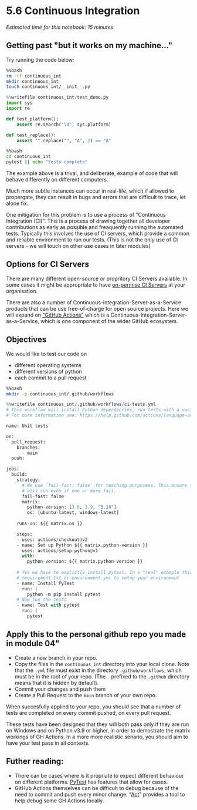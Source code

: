 # 5.6 Continuous Integration

*Estimated time for this notebook: 15 minutes*

## Getting past "but it works on my machine..."

Try running the code below:


```bash
%%bash
rm -rf continuous_int
mkdir continuous_int
touch continuous_int/__init__.py
```


```python
%%writefile continuous_int/test_demo.py
import sys
import re

def test_platform():
    assert re.search("\d", sys.platform)

def test_replace():
    assert "".replace("", "A", 2) == "A"

```


```bash
%%bash
cd continuous_int
pytest || echo "tests complete"
```

The example above is a trival, and deliberate, example of code that will behave differently on different computers.

Much more subtle instances can occur in real-life, which if allowed to propergate, they can result in bugs and errors that are difficult to trace, let alone fix.

One mitigation for this problem is to use a process of "Continuous Integration (CI)". This is a process of drawing together all developer contributions as early as possible and freaquently running the automated tests. Typically this involves the use of CI servers, which provide a common and reliable environment to run our tests. (This is not the only use of CI servers - we will touch on other use cases in later modules)

## Options for CI Servers

There are many different open-source or propritory CI Servers available. In some cases it might be appropriate to have [on-permise CI Servers](https://en.wikipedia.org/wiki/Comparison_of_continuous_integration_software) at your organisation.

There are also a number of Continuous-Integration-Server-as-a-Service products that can be use free-of-charge for open source projects. Here we will expand on ["GitHub Actions"](https://docs.github.com/en/actions) which is a Continuous-Integration-Server-as-a-Service, which is one component of the wider GitHub ecosystem.


## Objectives

We would like to test our code on

* different operating systems
* different versions of python
* each commit to a pull request




```bash
%%bash
mkdir -p continuous_int/.github/workflows
```


```python
%%writefile continuous_int/.github/workflows/ci-tests.yml
# This workflow will install Python dependencies, run tests with a variety of Python versions, on Windows and Linux
# For more information see: https://help.github.com/actions/language-and-framework-guides/using-python-with-github-actions

name: Unit tests

on:
  pull_request:
    branches:
      - main
  push:

jobs:
  build:
    strategy:
      # We use `fail-fast: false` for teaching purposess. This ensure that all combinations of the matrix
      # will run even if one or more fail. 
      fail-fast: false
      matrix:
        python-version: [3.8, 3.9, "3.10"]
        os: [ubuntu-latest, windows-latest]
    
    runs-on: ${{ matrix.os }}

    steps:
    - uses: actions/checkout@v2
    - name: Set up Python ${{ matrix.python-version }}
      uses: actions/setup-python@v1
      with:
        python-version: ${{ matrix.python-version }}
    
    # Yes we have to explictly install pytest. In a "real" example this could be included in a 
    # requirement.txt or environment.yml to setup your environment
    - name: Install PyTest
      run: |
        python -m pip install pytest
    # Now run the tests
    - name: Test with pytest
      run: |
        pytest

```

## Apply this to the personal github repo you made in module 04"

* Create a new branch in your repo.
* Copy the files in the `continuous_int` directory into your local clone. Note that the `.yml` file must exist in the directory `.github/workflows`, which must be in the root of your repo. (The `.` prefixed to the `.github` directory means that it is hidden by default).
* Commit your changes and push them
* Create a Pull Request to the `main` branch of your own repo.


When succesfully applied to your repo, you should see that a number of tests are completed on every commit pushed, on every pull request.

These tests have been designed that they will both pass only if they are run on Windows and on Python v3.9 or higher, in order to demostrate the matrix workings of GH Actions. In a more more realistic senario, you should aim to have your test pass in all contexts.

## Futher reading:

* There can be cases where is it propriate to expect different behaviour on different platforms. [PyTest](https://docs.pytest.org/en/6.2.x/skipping.html) has features that allow for cases.
* GitHub Actions themselves can be difficult to debug because of the need to commit and push every minor change. "[Act](https://github.com/nektos/act)" provides a tool to help debug some GH Actions locally.


